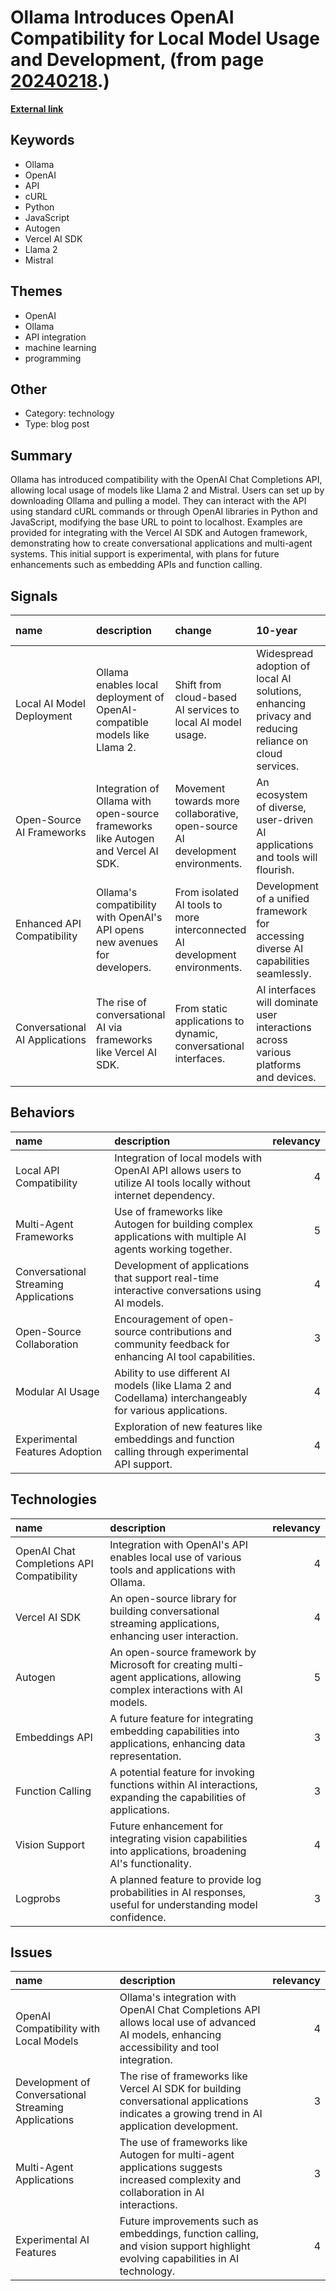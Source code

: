 # __Ollama Introduces OpenAI Compatibility for Local Model Usage and Development__, (from page [20240218](https://kghosh.substack.com/p/20240218).)

__[External link](https://ollama.com/blog/openai-compatibility)__



## Keywords

* Ollama
* OpenAI
* API
* cURL
* Python
* JavaScript
* Autogen
* Vercel AI SDK
* Llama 2
* Mistral

## Themes

* OpenAI
* Ollama
* API integration
* machine learning
* programming

## Other

* Category: technology
* Type: blog post

## Summary

Ollama has introduced compatibility with the OpenAI Chat Completions API, allowing local usage of models like Llama 2 and Mistral. Users can set up by downloading Ollama and pulling a model. They can interact with the API using standard cURL commands or through OpenAI libraries in Python and JavaScript, modifying the base URL to point to localhost. Examples are provided for integrating with the Vercel AI SDK and Autogen framework, demonstrating how to create conversational applications and multi-agent systems. This initial support is experimental, with plans for future enhancements such as embedding APIs and function calling.

## Signals

| name                           | description                                                                       | change                                                                        | 10-year                                                                                               | driving-force                                                                        |   relevancy |
|:-------------------------------|:----------------------------------------------------------------------------------|:------------------------------------------------------------------------------|:------------------------------------------------------------------------------------------------------|:-------------------------------------------------------------------------------------|------------:|
| Local AI Model Deployment      | Ollama enables local deployment of OpenAI-compatible models like Llama 2.         | Shift from cloud-based AI services to local AI model usage.                   | Widespread adoption of local AI solutions, enhancing privacy and reducing reliance on cloud services. | Growing concerns about data privacy and the desire for faster, localized processing. |           4 |
| Open-Source AI Frameworks      | Integration of Ollama with open-source frameworks like Autogen and Vercel AI SDK. | Movement towards more collaborative, open-source AI development environments. | An ecosystem of diverse, user-driven AI applications and tools will flourish.                         | The increasing demand for customizable and community-supported AI solutions.         |           4 |
| Enhanced API Compatibility     | Ollama's compatibility with OpenAI's API opens new avenues for developers.        | From isolated AI tools to more interconnected AI development environments.    | Development of a unified framework for accessing diverse AI capabilities seamlessly.                  | The need for easier integration of AI tools in various applications.                 |           5 |
| Conversational AI Applications | The rise of conversational AI via frameworks like Vercel AI SDK.                  | From static applications to dynamic, conversational interfaces.               | AI interfaces will dominate user interactions across various platforms and devices.                   | The pursuit of more engaging, user-friendly digital experiences.                     |           5 |

## Behaviors

| name                                  | description                                                                                                       |   relevancy |
|:--------------------------------------|:------------------------------------------------------------------------------------------------------------------|------------:|
| Local API Compatibility               | Integration of local models with OpenAI API allows users to utilize AI tools locally without internet dependency. |           4 |
| Multi-Agent Frameworks                | Use of frameworks like Autogen for building complex applications with multiple AI agents working together.        |           5 |
| Conversational Streaming Applications | Development of applications that support real-time interactive conversations using AI models.                     |           4 |
| Open-Source Collaboration             | Encouragement of open-source contributions and community feedback for enhancing AI tool capabilities.             |           3 |
| Modular AI Usage                      | Ability to use different AI models (like Llama 2 and Codellama) interchangeably for various applications.         |           4 |
| Experimental Features Adoption        | Exploration of new features like embeddings and function calling through experimental API support.                |           4 |

## Technologies

| name                                      | description                                                                                                                |   relevancy |
|:------------------------------------------|:---------------------------------------------------------------------------------------------------------------------------|------------:|
| OpenAI Chat Completions API Compatibility | Integration with OpenAI's API enables local use of various tools and applications with Ollama.                             |           4 |
| Vercel AI SDK                             | An open-source library for building conversational streaming applications, enhancing user interaction.                     |           4 |
| Autogen                                   | An open-source framework by Microsoft for creating multi-agent applications, allowing complex interactions with AI models. |           5 |
| Embeddings API                            | A future feature for integrating embedding capabilities into applications, enhancing data representation.                  |           3 |
| Function Calling                          | A potential feature for invoking functions within AI interactions, expanding the capabilities of applications.             |           3 |
| Vision Support                            | Future enhancement for integrating vision capabilities into applications, broadening AI's functionality.                   |           4 |
| Logprobs                                  | A planned feature to provide log probabilities in AI responses, useful for understanding model confidence.                 |           3 |

## Issues

| name                                                 | description                                                                                                                                 |   relevancy |
|:-----------------------------------------------------|:--------------------------------------------------------------------------------------------------------------------------------------------|------------:|
| OpenAI Compatibility with Local Models               | Ollama's integration with OpenAI Chat Completions API allows local use of advanced AI models, enhancing accessibility and tool integration. |           4 |
| Development of Conversational Streaming Applications | The rise of frameworks like Vercel AI SDK for building conversational applications indicates a growing trend in AI application development. |           3 |
| Multi-Agent Applications                             | The use of frameworks like Autogen for multi-agent applications suggests increased complexity and collaboration in AI interactions.         |           3 |
| Experimental AI Features                             | Future improvements such as embeddings, function calling, and vision support highlight evolving capabilities in AI technology.              |           4 |